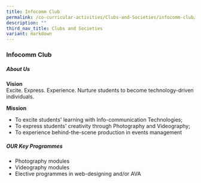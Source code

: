 ```yaml
---
title: Infocomm Club
permalink: /co-curricular-activities/Clubs-and-Societies/infocomm-club/
description: ""
third_nav_title: Clubs and Societies
variant: markdown
---
```

### Infocomm Club
##### About Us

**Vision**&nbsp;<br>Excite. Express. Experience. Nurture students to become technology-driven individuals.

**Mission**&nbsp;
* To excite students' learning with Info-communication Technologies; 
* To express students' creativity through Photography and Videography; 
* To experience behind-the-scene production in events management

##### OUR Key Programmes

*   Photography modules
*   Videography modules
*   Elective programmes in web-designing and/or AVA